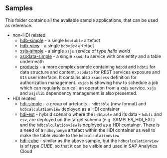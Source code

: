 ## Samples

This folder contains all the available sample applications, that can be used as reference.

* non-HDI related
  * [hdb-simple](hdb-simple) - a single `hdbtable` artefact
  * [hdb-view](hdb-view) - a single `hdbview` artefact
  * [xsjs-simple](xsjs-simple) - a single `xsjs` service of type *hello world*
  * [xsodata-simple](xsodata-simple) - a single `xsodata` service with one entity and a table underneath
  * [products](products) - a more complex sample containing `hdbdd` and `hdbti` for data structure and content, `xsodata` for REST services exposure and `UI5` user interface. It contains also `xsaccess` definition for authorization management. `xsjob` is showing how to schedule a job which can regularly can call an operation from a xsjs service. `xsjs` and `xsjslib` dependency management is also presented.
* HDI related
  * [hdi-simple](hdi-simple) - a group of artefacts - `hdbtable` (new format) and `hdbcalculationview` deployed as a HDI container
  * [hdi-ext](hdi-ext) - hybrid scenario where the `hdbtable` and its data - `hdbti` and `csv`, are deployed on the target schema (e.g. SAMPLES_HDI_EXT) and the `hdbcalculationview` is deployed as a HDI container. There is a need of a `hdbsynonym` artefact within the HDI container as well to make the table visible to the `hdbcalculationview`
  * [hdi-cube](hdi-cube) - similar as the above sample, but the `hdbcalculationview` is of type *CUBE*, so that it can be visible and used in SAP Analytics Cloud
